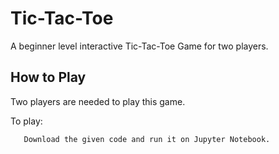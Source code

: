 # Tic-Tac-Toe
A beginner level interactive Tic-Tac-Toe Game for two players.

## How to Play

Two players are needed to play this game.

To play:

```bash
   Download the given code and run it on Jupyter Notebook.
```


